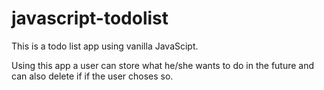 # javascript-todolist


This is a todo list app using vanilla JavaScipt.

Using this app a user can store what he/she wants to do in the future and can also delete if if the user choses so.
